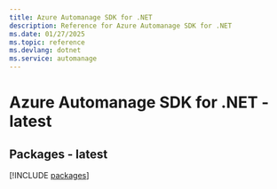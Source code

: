 ```yaml
---
title: Azure Automanage SDK for .NET
description: Reference for Azure Automanage SDK for .NET
ms.date: 01/27/2025
ms.topic: reference
ms.devlang: dotnet
ms.service: automanage
---
```

# Azure Automanage SDK for .NET - latest
## Packages - latest
[!INCLUDE [packages](automanage-index.md)]